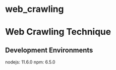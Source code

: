 web_crawling
============

# Web Crawling Technique

## Development Environments
nodejs: 11.6.0
npm: 6.5.0

### <nodejs update>
  
